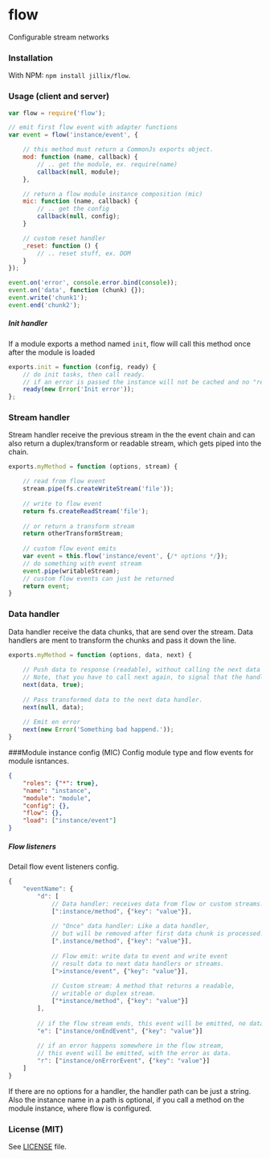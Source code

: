# flow
Configurable stream networks

### Installation
With NPM: `npm install jillix/flow`.

### Usage (client and server)
```js
var flow = require('flow');

// emit first flow event with adapter functions
var event = flow('instance/event', {

    // this method must return a CommonJs exports object.
    mod: function (name, callback) {
        // .. get the module, ex. require(name)
        callback(null, module);
    },

    // return a flow module instance composition (mic)
    mic: function (name, callback) {
        // .. get the config
        callback(null, config);
    }

    // custom reset handler
    _reset: function () {
        // .. reset stuff, ex. DOM
    }
});

event.on('error', console.error.bind(console));
event.on('data', function (chunk) {});
event.write('chunk1');
event.end('chunk2');
```
##### Init handler
If a module exports a method named `init`,
flow will call this method once after the module is loaded
```js
exports.init = function (config, ready) {
    // do init tasks, then call ready.
    // if an error is passed the instance will not be cached and no "ready" event will be emmitted.
    ready(new Error('Init error'));
};
```
### Stream handler
Stream handler receive the previous stream in the the event chain and can also
return a duplex/transform or readable stream, which gets piped into the chain.
```js
exports.myMethod = function (options, stream) {

    // read from flow event
    stream.pipe(fs.createWriteStream('file'));
    
    // write to flow event
    return fs.createReadStream('file');
    
    // or return a transform stream
    return otherTransformStream;
    
    // custom flow event emits
    var event = this.flow('instance/event', {/* options */});
    // do something with event stream
    event.pipe(writableStream);
    // custom flow events can just be returned
    return event;
}
```
### Data handler
Data handler receive the data chunks, that are send over the stream.
Data handlers are ment to transform the chunks and pass it down the line.
```js
exports.myMethod = function (options, data, next) {
    
    // Push data to response (readable), without calling the next data handler.
    // Note, that you have to call next again, to signal that the handler is done.
    next(data, true);
    
    // Pass transformed data to the next data handler.
    next(null, data);
    
    // Emit en error
    next(new Error('Something bad happend.'));
}
```
###Module instance config (MIC)
Config module type and flow events for module isntances.
```json
{
    "roles": {"*": true},
    "name": "instance",
    "module": "module",
    "config": {},
    "flow": {},
    "load": ["instance/event"]
}
```

##### Flow listeners
Detail flow event listeners config.
```js
{
    "eventName": {
        "d": [
            // Data handler: receives data from flow or custom streams.
            [":instance/method", {"key": "value"}],
            
            // "Once" data handler: Like a data handler,
            // but will be removed after first data chunk is processed.
            [".instance/method", {"key": "value"}],
            
            // Flow emit: write data to event and write event
            // result data to next data handlers or streams.
            [">instance/event", {"key": "value"}],
            
            // Custom stream: A method that returns a readable,
            // writable or duplex stream.
            ["*instance/method", {"key": "value"}]
        ],
        
        // if the flow stream ends, this event will be emitted, no data.
        "e": ["instance/onEndEvent", {"key": "value"}]
        
        // if an error happens somewhere in the flow stream,
        // this event will be emitted, with the error as data.
        "r": ["instance/onErrorEvent", {"key": "value"}]
    ]
}
```
If there are no options for a handler, the handler path can be just a string.
Also the instance name in a path is optional, if you call a method on the
module instance, where flow is configured.

### License (MIT)
See [LICENSE](https://github.com/jillix/flow/blob/master/LICENSE) file.
